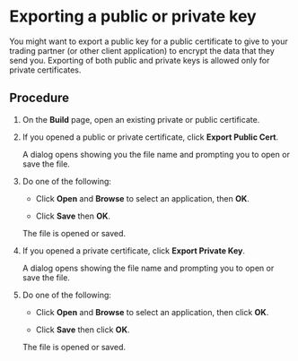 # Exporting a public or private key

<head>
  <meta name="guidename" content="Integration"/>
  <meta name="context" content="GUID-ccdd1046-81e4-4436-9832-10c03f68d9f9"/>
</head>


You might want to export a public key for a public certificate to give to your trading partner \(or other client application\) to encrypt the data that they send you. Exporting of both public and private keys is allowed only for private certificates.

## Procedure

1.  On the **Build** page, open an existing private or public certificate.

2.  If you opened a public or private certificate, click **Export Public Cert**.

    A dialog opens showing you the file name and prompting you to open or save the file.

3.  Do one of the following:

    -   Click **Open** and **Browse** to select an application, then **OK**.

    -   Click **Save** then **OK**.

    The file is opened or saved.

4.  If you opened a private certificate, click **Export Private Key**.

    A dialog opens showing the file name and prompting you to open or save the file.

5.  Do one of the following:

    -   Click **Open** and **Browse** to select an application, then click **OK**.

    -   Click **Save** then click **OK**.

    The file is opened or saved.